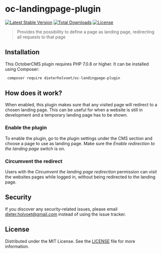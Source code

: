oc-landingpage-plugin
======================

[![Latest Stable Version](https://poser.pugx.org/dieterholvoet/oc-landingpage-plugin/v/stable)](https://packagist.org/packages/dieterholvoet/oc-landingpage-plugin)
[![Total Downloads](https://poser.pugx.org/dieterholvoet/oc-landingpage-plugin/downloads)](https://packagist.org/packages/dieterholvoet/oc-landingpage-plugin)
[![License](https://poser.pugx.org/dieterholvoet/oc-landingpage-plugin/license)](https://packagist.org/packages/dieterholvoet/oc-landingpage-plugin)

> Provides the possibility to define a page as landing page, redirecting all requests to that page

## Installation

This OctoberCMS plugin requires PHP 7.0.8 or higher. It can be
installed using Composer:

```bash
 composer require dieterholvoet/oc-landingpage-plugin
```

## How does it work?
When enabled, this plugin makes sure that any visited page will redirect to a chosen landing page. This can be useful for when a website is still in development and a temporary landing page has to be shown.

### Enable the plugin
To enable the plugin, go to the plugin settings under the CMS section and choose a page to use as landing page. Make sure the _Enable redirection to the landing page_ switch is on.

### Circumvent the redirect
Users with the _Circumvent the landing page redirection_ permission can visit the websites pages while logged in, without being redirected to the landing page.

## Security
If you discover any security-related issues, please email
[dieter.holvoet@gmail.com](mailto:dieter.holvoet@gmail.com) instead of using the issue
tracker.

## License
Distributed under the MIT License. See the [LICENSE](LICENSE) file
for more information.
